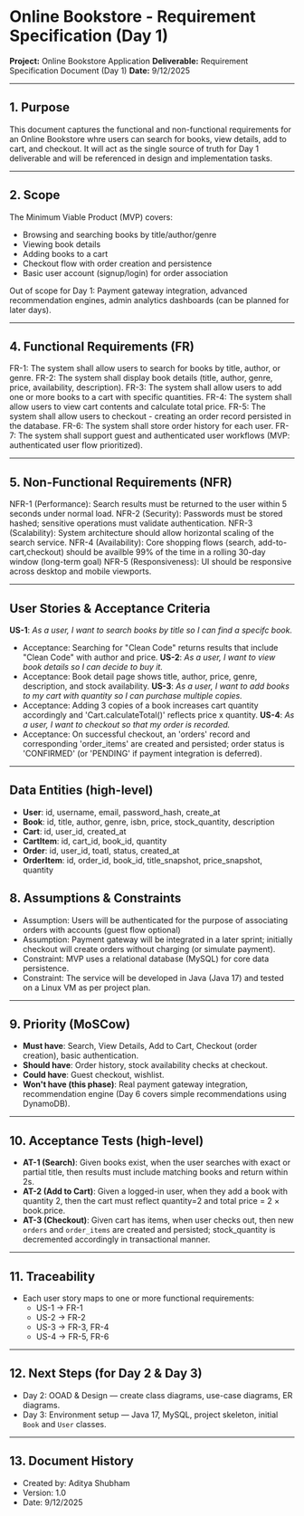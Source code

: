 # Online Bookstore - Requirement Specification (Day 1)

**Project:** Online Bookstore Application
**Deliverable:** Requirement Specification Document (Day 1)
**Date:** 9/12/2025

---

## 1. Purpose
This document captures the functional and non-functional requirements for an Online Bookstore whre users can search for books, view details, add to cart, and checkout. It will act as the single source of truth for Day 1 deliverable and will be referenced in design and implementation tasks.

---

## 2. Scope
The Minimum Viable Product (MVP) covers:
- Browsing and searching books by title/author/genre
- Viewing book details
- Adding books to a cart
- Checkout flow with order creation and persistence
- Basic user account (signup/login) for order association

Out of scope for Day 1: Payment gateway integration, advanced recommendation engines, admin analytics dashboards (can be planned for later days).

---

## 4. Functional Requirements (FR)
FR-1: The system shall allow users to search for books by title, author, or genre.
FR-2: The system shall display book details (title, author, genre, price, availability, description).
FR-3: The system shall allow users to add one or more books to a cart with specific quantities.
FR-4: The system shall allow users to view cart contents and calculate total price.
FR-5: The system shall allow users to checkout - creating an order record persisted in the database.
FR-6: The system shall store order history for each user.
FR-7: The system shall support guest and authenticated user workflows (MVP: authenticated user flow prioritized).

---

## 5. Non-Functional Requirements (NFR)
NFR-1 (Performance): Search results must be returned to the user within 5 seconds under normal load.
NFR-2 (Security): Passwords must be stored hashed; sensitive operations must validate authentication.
NFR-3 (Scalability): System architecture should allow horizontal scaling of the search service.
NFR-4 (Availability): Core shopping flows (search, add-to-cart,checkout) should be availble 99% of the time in a rolling 30-day window (long-term goal)
NFR-5 (Responsiveness): UI should be responsive across desktop and mobile viewports.

---

## User Stories & Acceptance Criteria
**US-1**: *As a user, I want to search books by title so I can find a specifc book.*
- Acceptance: Searching for "Clean Code" returns results that include "Clean Code" with author and price.
**US-2**: *As a user, I want to view book details so I can decide to buy it.*
- Acceptance: Book detail page shows title, author, price, genre, description, and stock availability.
**US-3**: *As a user, I want to add books to my cart with quantity so I can purchase multiple copies.*
- Acceptance: Adding 3 copies of a book increases cart quantity accordingly and 'Cart.calculateTotal()' reflects price x quantity.
**US-4**: *As a user, I want to checkout so that my order is recorded.*
- Acceptance: On successful checkout, an 'orders' record and corresponding 'order_items' are created and persisted; order status is 'CONFIRMED' (or 'PENDING' if payment integration is deferred).

---

## Data Entities (high-level)
- **User**: id, username, email, password_hash, create_at
- **Book**: id, title, author, genre, isbn, price, stock_quantity, description
- **Cart**: id, user_id, created_at
- **CartItem**: id, cart_id, book_id, quantity
- **Order**: id, user_id, toatl, status, created_at
- **OrderItem**: id, order_id, book_id, title_snapshot, price_snapshot, quantity

## 8. Assumptions & Constraints
- Assumption: Users will be authenticated for the purpose of associating orders with accounts (guest flow optional)
- Assumption: Payment gateway will be integrated in a later sprint; initially checkout will create orders without charging (or simulate payment).
- Constraint: MVP uses a relational database (MySQL) for core data persistence.
- Constraint: The service will be developed in Java (Java 17) and tested on a Linux VM as per project plan.

---

## 9. Priority (MoSCow)
- **Must have**: Search, View Details, Add to Cart, Checkout (order creation), basic authentication.
- **Should have**: Order history, stock availability checks at checkout.
- **Could have**: Guest checkout, wishlist.
- **Won't have (this phase)**: Real payment gateway integration, recommendation engine (Day 6 covers simple recommendations using DynamoDB).

---

## 10. Acceptance Tests (high-level)
- **AT-1 (Search)**: Given books exist, when the user searches with exact or partial title, then results must include matching books and return within 2s.  
- **AT-2 (Add to Cart)**: Given a logged-in user, when they add a book with quantity 2, then the cart must reflect quantity=2 and total price = 2 × book.price.  
- **AT-3 (Checkout)**: Given cart has items, when user checks out, then new `orders` and `order_items` are created and persisted; stock_quantity is decremented accordingly in transactional manner.

---

## 11. Traceability
- Each user story maps to one or more functional requirements:
  - US-1 → FR-1
  - US-2 → FR-2
  - US-3 → FR-3, FR-4
  - US-4 → FR-5, FR-6

---

## 12. Next Steps (for Day 2 & Day 3)
- Day 2: OOAD & Design — create class diagrams, use-case diagrams, ER diagrams.  
- Day 3: Environment setup — Java 17, MySQL, project skeleton, initial `Book` and `User` classes.

---

## 13. Document History
- Created by: Aditya Shubham
- Version: 1.0  
- Date: 9/12/2025

